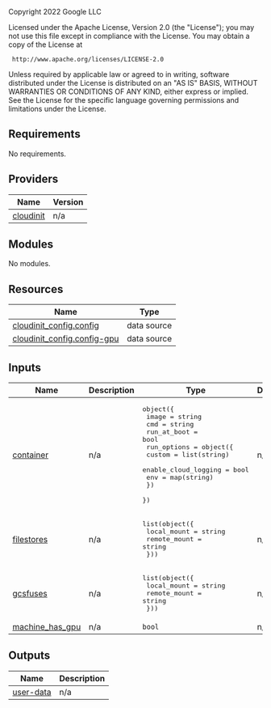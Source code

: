 <!-- BEGINNING OF PRE-COMMIT-TERRAFORM DOCS HOOK -->
Copyright 2022 Google LLC

Licensed under the Apache License, Version 2.0 (the "License");
you may not use this file except in compliance with the License.
You may obtain a copy of the License at

     http://www.apache.org/licenses/LICENSE-2.0

Unless required by applicable law or agreed to in writing, software
distributed under the License is distributed on an "AS IS" BASIS,
WITHOUT WARRANTIES OR CONDITIONS OF ANY KIND, either express or implied.
See the License for the specific language governing permissions and
limitations under the License.

## Requirements

No requirements.

## Providers

| Name | Version |
|------|---------|
| <a name="provider_cloudinit"></a> [cloudinit](#provider\_cloudinit) | n/a |

## Modules

No modules.

## Resources

| Name | Type |
|------|------|
| [cloudinit_config.config](https://registry.terraform.io/providers/hashicorp/cloudinit/latest/docs/data-sources/config) | data source |
| [cloudinit_config.config-gpu](https://registry.terraform.io/providers/hashicorp/cloudinit/latest/docs/data-sources/config) | data source |

## Inputs

| Name | Description | Type | Default | Required |
|------|-------------|------|---------|:--------:|
| <a name="input_container"></a> [container](#input\_container) | n/a | <pre>object({<br>    image       = string<br>    cmd         = string<br>    run_at_boot = bool<br>    run_options = object({<br>      custom               = list(string)<br>      enable_cloud_logging = bool<br>      env                  = map(string)<br>    })<br>  })</pre> | n/a | yes |
| <a name="input_filestores"></a> [filestores](#input\_filestores) | n/a | <pre>list(object({<br>    local_mount  = string<br>    remote_mount = string<br>  }))</pre> | n/a | yes |
| <a name="input_gcsfuses"></a> [gcsfuses](#input\_gcsfuses) | n/a | <pre>list(object({<br>    local_mount  = string<br>    remote_mount = string<br>  }))</pre> | n/a | yes |
| <a name="input_machine_has_gpu"></a> [machine\_has\_gpu](#input\_machine\_has\_gpu) | n/a | `bool` | n/a | yes |

## Outputs

| Name | Description |
|------|-------------|
| <a name="output_user-data"></a> [user-data](#output\_user-data) | n/a |
<!-- END OF PRE-COMMIT-TERRAFORM DOCS HOOK -->